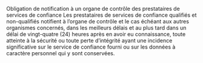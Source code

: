 Obligation de notification à un organe de contrôle des prestataires de services de confiance
Les prestataires de services de confiance qualifiés et non-qualifiés notifient à l’organe de contrôle et le cas échéant aux autres organismes concernés, dans les meilleurs délais et au plus tard dans un délai de vingt-quatre (24) heures après en avoir eu connaissance, toute atteinte à la sécurité ou toute perte d’intégrité ayant une incidence significative sur le service de confiance fourni ou sur les données à caractère personnel qui y sont conservées.
